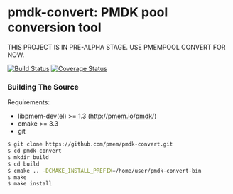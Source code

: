 pmdk-convert: PMDK pool conversion tool
=======================================

THIS PROJECT IS IN PRE-ALPHA STAGE. USE PMEMPOOL CONVERT FOR NOW.

[![Build Status](https://travis-ci.org/pmem/pmdk-convert.svg?branch=master)](https://travis-ci.org/pmem/pmdk-convert)
[![Coverage Status](https://codecov.io/github/pmem/pmdk-convert/coverage.svg?branch=master)](https://codecov.io/gh/pmem/pmdk-convert/branch/master)

### Building The Source ###

Requirements:
- libpmem-dev(el) >= 1.3 (http://pmem.io/pmdk/)
- cmake >= 3.3
- git

```sh
$ git clone https://github.com/pmem/pmdk-convert.git
$ cd pmdk-convert
$ mkdir build
$ cd build
$ cmake .. -DCMAKE_INSTALL_PREFIX=/home/user/pmdk-convert-bin
$ make
$ make install
```
